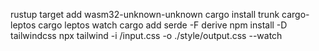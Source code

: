 rustup target add wasm32-unknown-unknown
cargo install trunk cargo-leptos
cargo leptos watch
cargo add serde -F derive
npm install -D tailwindcss
npx tailwind -i /input.css -o ./style/output.css --watch

 